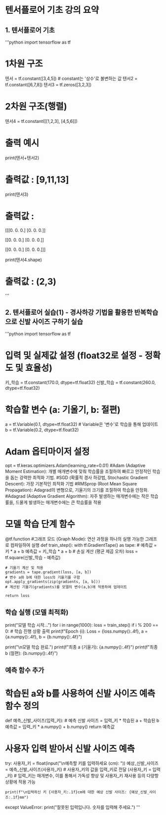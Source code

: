 # 텐서플로어 기초 강의 요약

## 1. 텐서플로어 기초
'''python
import tensorflow as tf

# 1차원 구조
텐서 = tf.constant([3,4,5]) # constant는 '상수'로 불변하는 값
텐서2 = tf.constant([6,7,8])
텐서3 = tf.zeros([3,2,3])

# 2차원 구조(행렬)
텐서4 = tf.constant([[1,2,3],
                 [4,5,6]])    

# 출력 예시
print(텐서+텐서2)
# 출력값 : [9,11,13]

print(텐서3)
# 출력값 : 
[[[0. 0. 0.]
  [0. 0. 0.]]

 [[0. 0. 0.]
  [0. 0. 0.]]

 [[0. 0. 0.]
  [0. 0. 0.]]]

print(텐서4.shape)
# 출력값 : (2,3)
'''

## 2. 텐서플로어 실습(1) - 경사하강 기법을 활용한 반복학습으로 신발 사이즈 구하기 실습
'''python
import tensorflow as tf

# 입력 및 실제값 설정 (float32로 설정 - 정확도 및 효율성)
키_학습 = tf.constant(170.0, dtype=tf.float32)
신발_학습 = tf.constant(260.0, dtype=tf.float32)

# 학습할 변수 (a: 기울기, b: 절편)
a = tf.Variable(0.1, dtype=tf.float32)  # Variable은 '변수'로 학습을 통해 업데이트
b = tf.Variable(0.2, dtype=tf.float32)

# Adam 옵티마이저 설정
opt = tf.keras.optimizers.Adam(learning_rate=0.01)
#Adam (Adaptive Moment Estimation): 개별 매개변수에 맞춰 학습률을 조절하여 빠르고 안정적인 학습을 돕는 강력한 최적화 기법.
#SGD (확률적 경사 하강법, Stochastic Gradient Descent): 가장 기본적인 최적화 기법
#RMSprop (Root Mean Square Propagation): Adagrad의 변형으로, 기울기의 크기를 조절하여 학습을 안정화.
#Adagrad (Adaptive Gradient Algorithm): 자주 발생하는 매개변수에는 작은 학습률을, 드물게 발생하는 매개변수에는 큰 학습률을 적용


# 모델 학습 단계 함수
@tf.function
#그래프 모드 (Graph Mode): 연산 과정을 하나의 실행 가능한 그래프로 컴파일하여 실행
def train_step():
    with tf.GradientTape() as tape:
        # 예측값 = 키 * a + b
        예측값 = 키_학습 * a + b
        # 손실 계산 (평균 제곱 오차)
        loss = tf.square(신발_학습 - 예측값)

    # 기울기 계산 및 적용
    gradients = tape.gradient(loss, [a, b])
    # 변수 a와 b에 대한 loss의 기울기를 구함
    opt.apply_gradients(zip(gradients, [a, b]))
    # 계산된 기울기(gradients)를 모델의 변수(a,b)에 적용하여 업데이트
    
    return loss

## 학습 실행 (모델 최적화)
print("모델 학습 시작...")
for i in range(1000):
    loss = train_step()
    if i % 200 == 0:
        # 학습 진행 상황 출력
        print(f"Epoch {i}: Loss = {loss.numpy():.4f}, a = {a.numpy():.4f}, b = {b.numpy():.4f}")

print("\n모델 학습 완료.")
print(f"최종 a (기울기): {a.numpy():.4f}")
print(f"최종 b (절편): {b.numpy():.4f}")

## 예측 함수 추가

# 학습된 a와 b를 사용하여 신발 사이즈 예측 함수 정의
def 예측_신발_사이즈(입력_키):
    # 예측 신발 사이즈 = 입력_키 * 학습된 a + 학습된 b
    예측값 = 입력_키 * a.numpy() + b.numpy()
    return 예측값

# 사용자 입력 받아서 신발 사이즈 예측
try:
    사용자_키 = float(input("\n예측할 키를 입력하세요 (cm): "))
    예상_신발_사이즈 = 예측_신발_사이즈(사용자_키)
    # 사용자_키의 값을 입력_키로 전달 (사용자_키 = 입력_키)
    # 입력_키는 매개변수, 이를 통해서 가독성 향상 및 사용자_키 재사용 등의 다양항 상황에 적용 가능
    
    print(f"\n입력하신 키 {사용자_키:.1f}cm에 대한 예상 신발 사이즈: {예상_신발_사이즈:.1f}mm")

except ValueError:
    print("잘못된 입력입니다. 숫자를 입력해 주세요.")
    '''
